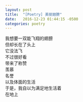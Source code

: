 ```yaml
---
layout: post
title:  "[Poetry] 美丽翅膀"
date:   2016-12-23 01:44:15 -0500
categories: poetry
---
```


我想要一双能飞翔的翅膀\
但却长在了头上\
它没法飞\
不过很好看\
带来了称赞\
羡慕\
名誉\
以及体面的生活\
于是，我自以为满足地生活着\
在地上
